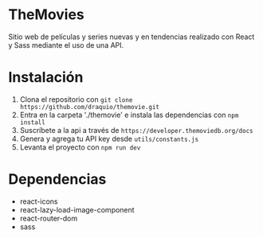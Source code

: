 # TheMovies
Sitio web de películas y series nuevas y en tendencias realizado con React y Sass mediante el uso de una API.

# Instalación
1. Clona el repositorio con `git clone https://github.com/draquio/themovie.git`
2. Entra en la carpeta './themovie' e instala las dependencias con `npm install`
3. Suscríbete a la api a través de `https://developer.themoviedb.org/docs`
4. Genera y agrega tu API key desde `utils/constants.js`
5. Levanta el proyecto con `npm run dev` 

# Dependencias
- react-icons
- react-lazy-load-image-component
- react-router-dom
- sass